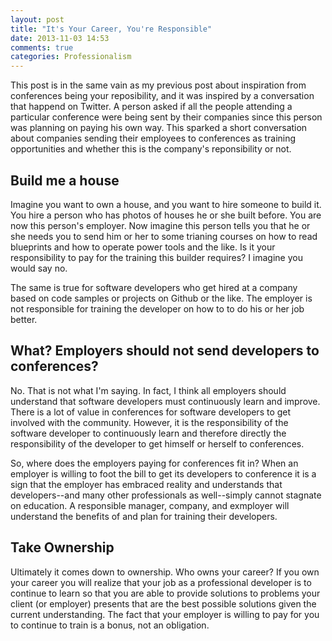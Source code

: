 ```yaml
---
layout: post
title: "It's Your Career, You're Responsible"
date: 2013-11-03 14:53
comments: true
categories: Professionalism
---
```

This post is in the same vain as my previous post about inspiration from conferences being your reposibility, and it was inspired by a conversation that happend on Twitter. A person asked if all the people attending a particular conference were being sent by their companies since this person was planning on paying his own way. This sparked a short conversation about companies sending their employees to conferences as training opportunities and whether this is the company's reponsibility or not.

## Build me a house

Imagine you want to own a house, and you want to hire someone to build it. You hire a person who has photos of houses he or she built before. You are now this person's employer. Now imagine this person tells you that he or she needs you to send him or her to some trianing courses on how to read blueprints and how to operate power tools and the like. Is it your responsibility to pay for the training this builder requires? I imagine you would say no.

The same is true for software developers who get hired at a company based on code samples or projects on Github or the like. The employer is not responsible for training the developer on how to to do his or her job better.

## What? Employers should not send developers to conferences?

No. That is not what I'm saying. In fact, I think all employers should understand that software developers must continuously learn and improve. There is a lot of value in conferences for software developers to get involved with the community. However, it is the responsibility of the software developer to continuously learn and therefore directly the responsibility of the developer to get himself or herself to conferences.

So, where does the employers paying for conferences fit in? When an employer is willing to foot the bill to get its developers to conference it is a sign that the employer has embraced reality and understands that developers--and many other professionals as well--simply cannot stagnate on education. A responsible manager, company, and exmployer will understand the benefits of and plan for training their developers.

## Take Ownership

Ultimately it comes down to ownership. Who owns your career? If you own your career you will realize that your job as a professional developer is to continue to learn so that you are able to provide solutions to problems your client (or employer) presents that are the best possible solutions given the current understanding. The fact that your employer is willing to pay for you to continue to train is a bonus, not an obligation.
